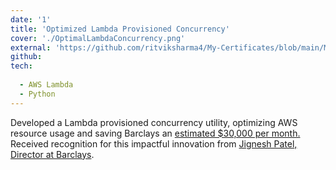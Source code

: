 ```yaml
---
date: '1'
title: 'Optimized Lambda Provisioned Concurrency'
cover: './OptimalLambdaConcurrency.png'
external: 'https://github.com/ritviksharma4/My-Certificates/blob/main/My%20Certificates/ArrowCard.png' 
github: 
tech:
  
  - AWS Lambda
  - Python
---
```


Developed a Lambda provisioned concurrency utility, optimizing AWS resource usage and saving Barclays an [estimated $30,000 per month.]() Received recognition for this impactful innovation from [Jignesh Patel, Director at Barclays](https://www.linkedin.com/in/jignesh-patel-17892a13a/).